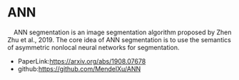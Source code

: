 # ANN
&ensp;&ensp;ANN segmentation is an image segmentation algorithm proposed by Zhen Zhu et al., 2019. The core idea of ANN segmentation is to use the semantics of asymmetric nonlocal neural networks for segmentation.

- PaperLink:https://arxiv.org/abs/1908.07678
- github:https://github.com/MendelXu/ANN
